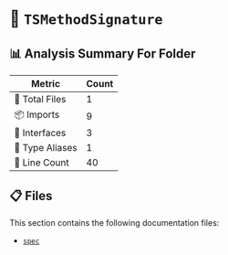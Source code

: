 # 📁 `TSMethodSignature`

## 📊 Analysis Summary For Folder

| Metric | Count |
|--------|-------|
| 📁 Total Files | 1 |
| 📦 Imports | 9 |
| 📐 Interfaces | 3 |
| 📑 Type Aliases | 1 |
| 🔢 Line Count | 40 |


## 📋 Files

This section contains the following documentation files:

- [`spec`](./spec.md)